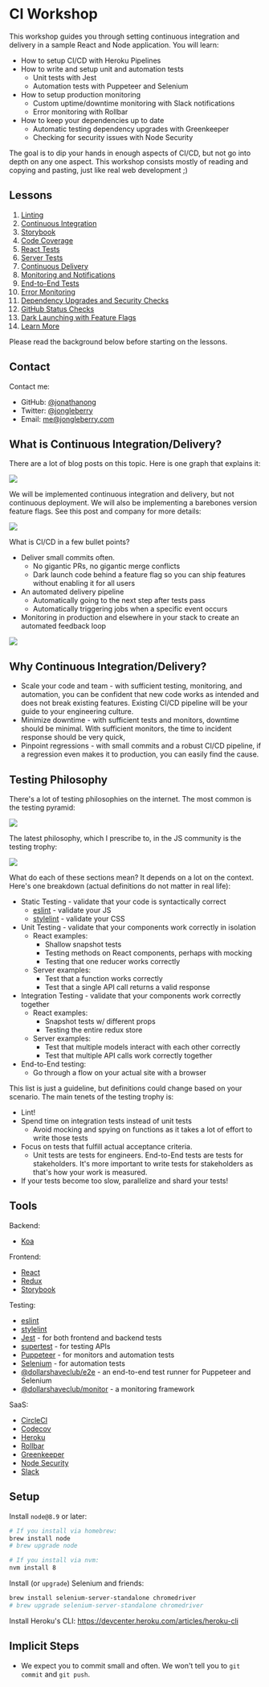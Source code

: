 
# CI Workshop

This workshop guides you through setting continuous integration and delivery in a sample React and Node application. You will learn:

- How to setup CI/CD with Heroku Pipelines
- How to write and setup unit and automation tests
  - Unit tests with Jest
  - Automation tests with Puppeteer and Selenium
- How to setup production monitoring
  - Custom uptime/downtime monitoring with Slack notifications
  - Error monitoring with Rollbar
- How to keep your dependencies up to date
  - Automatic testing dependency upgrades with Greenkeeper
  - Checking for security issues with Node Security

The goal is to dip your hands in enough aspects of CI/CD,
but not go into depth on any one aspect.
This workshop consists mostly of reading and copying and pasting,
just like real web development ;)

## Lessons

1. [Linting](01-linting.md)
2. [Continuous Integration](02-continuous-integration.md)
3. [Storybook](03-storybook.md)
4. [Code Coverage](04-code-coverage.md)
5. [React Tests](05-react-tests.md)
6. [Server Tests](06-server-tests.md)
7. [Continuous Delivery](07-continuous-delivery.md)
8. [Monitoring and Notifications](08-monitors-and-notifications.md)
9. [End-to-End Tests](09-automation-tests.md)
10. [Error Monitoring](10-error-monitoring.md)
11. [Dependency Upgrades and Security Checks](11-dependency-upgrades-and-security-checks.md)
12. [GitHub Status Checks](12-github-status-checks.md)
13. [Dark Launching with Feature Flags](13-dark-launching-with-feature-flags.md)
14. [Learn More](14-learn-more.md)

Please read the background below before starting on the lessons.

## Contact

Contact me:

- GitHub: [@jonathanong](https://github.com/jonathanong)
- Twitter: [@jongleberry](https://twitter.com/jongleberry)
- Email: [me@jongleberry.com](mailto:me@jongleberry.com)

## What is Continuous Integration/Delivery?

There are a lot of blog posts on this topic. Here is one graph that explains it:

[![](https://www.nastel.com/wp-content/uploads/blogpic-32-600x342.png)](https://www.nastel.com/blog/devops-continuous-integration-vs-continuous-delivery-vs-continuous-deployment/)

We will be implemented continuous integration and delivery,
but not continuous deployment.
We will also be implementing a barebones version feature flags.
See this post and company for more details:

[![](http://blog.launchdarkly.com/wp-content/uploads/2016/06/software_dev_graph.jpg)](http://blog.launchdarkly.com/powering-continuous-delivery-with-feature-flags/)

What is CI/CD in a few bullet points?

- Deliver small commits often.
  - No gigantic PRs, no gigantic merge conflicts
  - Dark launch code behind a feature flag so you can ship features without enabling it for all users
- An automated delivery pipeline
  - Automatically going to the next step after tests pass
  - Automatically triggering jobs when a specific event occurs
- Monitoring in production and elsewhere in your stack to create an automated feedback loop

[![](https://jelastic.com/blog/wp-content/uploads/2015/07/devopsimage.png)](https://jelastic.com/blog/devops-tools-continuous-delivery-jelastic-private-cloud-part-2-configure-jenkins-app-life-%D1%81ycle-automation/)

## Why Continuous Integration/Delivery?

- Scale your code and team - with sufficient testing, monitoring, and automation, you can be confident that new code works as intended and does not break existing features. Existing CI/CD pipeline will be your guide to your engineering culture.
- Minimize downtime - with sufficient tests and monitors, downtime should be minimal. With sufficient monitors, the time to incident response should be very quick,
- Pinpoint regressions - with small commits and a robust CI/CD pipeline, if a regression even makes it to production, you can easily find the cause.


## Testing Philosophy

There's a lot of testing philosophies on the internet.
The most common is the testing pyramid:

[![](https://martinfowler.com/bliki/images/testPyramid/test-pyramid.png)](https://martinfowler.com/bliki/TestPyramid.html)

The latest philosophy, which I prescribe to, in the JS community is the testing trophy:

[![](images/testing-trophy.jpg)](https://blog.kentcdodds.com/write-tests-not-too-many-mostly-integration-5e8c7fff591c)

What do each of these sections mean?
It depends on a lot on the context.
Here's one breakdown (actual definitions do not matter in real life):

- Static Testing - validate that your code is syntactically correct
  - [eslint](https://eslint.org/) - validate your JS
  - [stylelint](https://github.com/stylelint/stylelint) - validate your CSS
- Unit Testing - validate that your components work correctly in isolation
  - React examples:
    - Shallow snapshot tests
    - Testing methods on React components, perhaps with mocking
    - Testing that one reducer works correctly
  - Server examples:
    - Test that a function works correctly
    - Test that a single API call returns a valid response
- Integration Testing - validate that your components work correctly together
  - React examples:
    - Snapshot tests w/ different props
    - Testing the entire redux store
  - Server examples:
    - Test that multiple models interact with each other correctly
    - Test that multiple API calls work correctly together
- End-to-End testing:
  - Go through a flow on your actual site with a browser

This list is just a guideline, but definitions could change based on your scenario.
The main tenets of the testing trophy is:

- Lint!
- Spend time on integration tests instead of unit tests
  - Avoid mocking and spying on functions as it takes a lot of effort to write those tests
- Focus on tests that fulfill actual acceptance criteria.
  - Unit tests are tests for engineers. End-to-End tests are tests for stakeholders. It's more important to write tests for stakeholders as that's how your work is measured.
- If your tests become too slow, parallelize and shard your tests!

## Tools

Backend:

- [Koa](http://koajs.com/)

Frontend:

- [React](https://reactjs.org/)
- [Redux](https://redux.js.org/)
- [Storybook](https://storybook.js.org/)

Testing:

- [eslint](https://eslint.org/)
- [stylelint](https://github.com/stylelint/stylelint)
- [Jest](https://facebook.github.io/jest/) - for both frontend and backend tests
- [supertest](https://github.com/visionmedia/supertest) - for testing APIs
- [Puppeteer](https://github.com/GoogleChrome/puppeteer) - for monitors and automation tests
- [Selenium](https://www.seleniumhq.org/) - for automation tests
- [@dollarshaveclub/e2e](https://github.com/dollarshaveclub/e2e) - an end-to-end test runner for Puppeteer and Selenium
- [@dollarshaveclub/monitor](https://github.com/dollarshaveclub/monitor) - a monitoring framework

SaaS:

- [CircleCI](https://circleci.com/)
- [Codecov](https://codecov.io/)
- [Heroku](https://www.heroku.com/)
- [Rollbar](https://rollbar.com)
- [Greenkeeper](https://greenkeeper.io/)
- [Node Security](https://nodesecurity.io/)
- [Slack](https://slack.com/)

## Setup

Install `node@8.9` or later:

```bash
# If you install via homebrew:
brew install node
# brew upgrade node

# If you install via nvm:
nvm install 8
```

Install (or `upgrade`) Selenium and friends:

```bash
brew install selenium-server-standalone chromedriver
# brew upgrade selenium-server-standalone chromedriver
```

Install Heroku's CLI: https://devcenter.heroku.com/articles/heroku-cli

## Implicit Steps

- We expect you to commit small and often. We won't tell you to `git commit` and `git push`.
